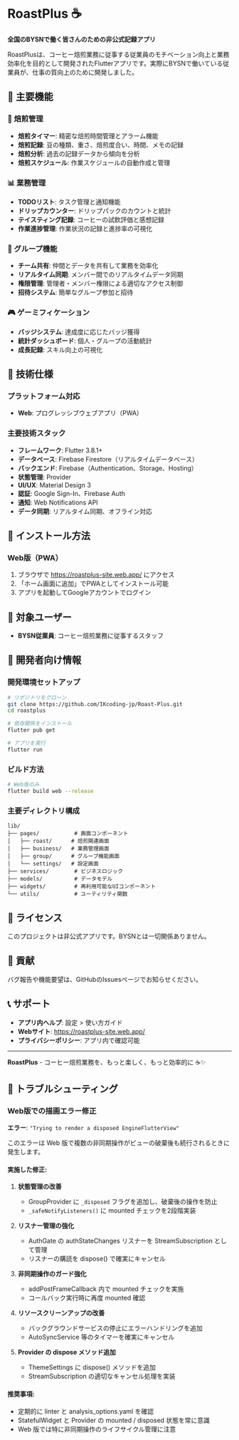 # RoastPlus ☕

**全国のBYSNで働く皆さんのための非公式記録アプリ**

RoastPlusは、コーヒー焙煎業務に従事する従業員のモチベーション向上と業務効率化を目的として開発されたFlutterアプリです。実際にBYSNで働いている従業員が、仕事の質向上のために開発しました。

## 🌟 主要機能

### 📱 焙煎管理

- **焙煎タイマー**: 精密な焙煎時間管理とアラーム機能
- **焙煎記録**: 豆の種類、重さ、焙煎度合い、時間、メモの記録
- **焙煎分析**: 過去の記録データから傾向を分析
- **焙煎スケジュール**: 作業スケジュールの自動作成と管理

### 📊 業務管理

- **TODOリスト**: タスク管理と通知機能
- **ドリップカウンター**: ドリップパックのカウントと統計
- **テイスティング記録**: コーヒーの試飲評価と感想記録
- **作業進捗管理**: 作業状況の記録と進捗率の可視化

### 👥 グループ機能

- **チーム共有**: 仲間とデータを共有して業務を効率化
- **リアルタイム同期**: メンバー間でのリアルタイムデータ同期
- **権限管理**: 管理者・メンバー権限による適切なアクセス制御
- **招待システム**: 簡単なグループ参加と招待

### 🎮 ゲーミフィケーション

- **バッジシステム**: 達成度に応じたバッジ獲得
- **統計ダッシュボード**: 個人・グループの活動統計
- **成長記録**: スキル向上の可視化

## 🚀 技術仕様

### プラットフォーム対応

- **Web**: プログレッシブウェブアプリ（PWA）

### 主要技術スタック

- **フレームワーク**: Flutter 3.8.1+
- **データベース**: Firebase Firestore（リアルタイムデータベース）
- **バックエンド**: Firebase（Authentication、Storage、Hosting）
- **状態管理**: Provider
- **UI/UX**: Material Design 3
- **認証**: Google Sign-In、Firebase Auth
- **通知**: Web Notifications API
- **データ同期**: リアルタイム同期、オフライン対応

## 📱 インストール方法

### Web版（PWA）

1. ブラウザで https://roastplus-site.web.app/ にアクセス
2. 「ホーム画面に追加」でPWAとしてインストール可能
3. アプリを起動してGoogleアカウントでログイン

## 🎯 対象ユーザー

- **BYSN従業員**: コーヒー焙煎業務に従事するスタッフ

## 🔧 開発者向け情報

### 開発環境セットアップ

```bash
# リポジトリをクローン
git clone https://github.com/IKcoding-jp/Roast-Plus.git
cd roastplus

# 依存関係をインストール
flutter pub get

# アプリを実行
flutter run
```

### ビルド方法

```bash
# Web版のみ
flutter build web --release
```

### 主要ディレクトリ構成

```
lib/
├── pages/           # 画面コンポーネント
│   ├── roast/      # 焙煎関連画面
│   ├── business/   # 業務管理画面
│   ├── group/      # グループ機能画面
│   └── settings/   # 設定画面
├── services/        # ビジネスロジック
├── models/          # データモデル
├── widgets/         # 再利用可能なUIコンポーネント
└── utils/           # ユーティリティ関数
```

## 📄 ライセンス

このプロジェクトは非公式アプリです。BYSNとは一切関係ありません。

## 🤝 貢献

バグ報告や機能要望は、GitHubのIssuesページでお知らせください。

## 📞 サポート

- **アプリ内ヘルプ**: 設定 > 使い方ガイド
- **Webサイト**: https://roastplus-site.web.app/
- **プライバシーポリシー**: アプリ内で確認可能

---

**RoastPlus** - コーヒー焙煎業務を、もっと楽しく、もっと効率的に ☕✨

## 🔧 トラブルシューティング

### Web版での描画エラー修正

**エラー**: `"Trying to render a disposed EngineFlutterView"`

このエラーは Web 版で複数の非同期操作がビューの破棄後も続行されるときに発生します。

#### 実施した修正:

1. **状態管理の改善**
   - GroupProvider に `_disposed` フラグを追加し、破棄後の操作を防止
   - `_safeNotifyListeners()` に mounted チェックを2段階実装

2. **リスナー管理の強化**
   - AuthGate の authStateChanges リスナーを StreamSubscription として管理
   - リスナーの購読を dispose() で確実にキャンセル

3. **非同期操作のガード強化**
   - addPostFrameCallback 内で mounted チェックを実施
   - コールバック実行時に再度 mounted 確認

4. **リソースクリーンアップの改善**
   - バックグラウンドサービスの停止にエラーハンドリングを追加
   - AutoSyncService 等のタイマーを確実にキャンセル

5. **Provider の dispose メソッド追加**
   - ThemeSettings に dispose() メソッドを追加
   - StreamSubscription の適切なキャンセル処理を実装

#### 推奨事項:

- 定期的に linter と analysis_options.yaml を確認
- StatefulWidget と Provider の mounted / disposed 状態を常に意識
- Web 版では特に非同期操作のライフサイクル管理に注意